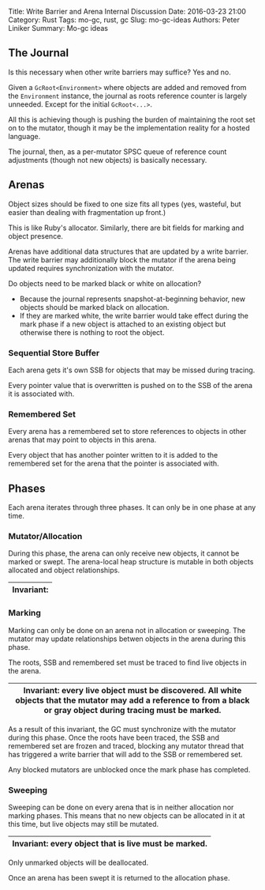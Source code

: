 Title: Write Barrier and Arena Internal Discussion
Date: 2016-03-23 21:00
Category: Rust
Tags: mo-gc, rust, gc
Slug: mo-gc-ideas
Authors: Peter Liniker
Summary: Mo-gc ideas


## The Journal

Is this necessary when other write barriers may suffice? Yes and no.

Given a `GcRoot<Environment>` where objects are added and removed from the `Environment` instance,
the journal as roots reference counter is largely unneeded. Except for the initial `GcRoot<...>`.

All this is achieving though is pushing the burden of maintaining the root set on to the mutator,
though it may be the implementation reality for a hosted language.

The journal, then, as a per-mutator SPSC queue of reference count adjustments (though not new
objects) is basically necessary.



## Arenas

Object sizes should be fixed to one size fits all types (yes, wasteful, but easier than dealing
with fragmentation up front.)

This is like Ruby's allocator. Similarly, there are bit fields for marking and object presence.

Arenas have additional data structures that are updated by a write barrier. The write barrier
may additionally block the mutator if the arena being updated requires synchronization with
the mutator.

Do objects need to be marked black or white on allocation?

* Because the journal represents snapshot-at-beginning behavior, new objects should be marked
  black on allocation.
* If they are marked white, the write barrier would take effect during the mark phase if a
  new object is attached to an existing object but otherwise there is nothing to root the object.


### Sequential Store Buffer

Each arena gets it's own SSB for objects that may be missed during tracing.

Every pointer value that is overwritten is pushed on to the SSB of the arena it is associated
with.

### Remembered Set

Every arena has a remembered set to store references to objects in other arenas that may point
to objects in this arena.

Every object that has another pointer written to it is added to the remembered set for the
arena that the pointer is associated with.



## Phases

Each arena iterates through three phases. It can only be in one phase at any time.

### Mutator/Allocation

During this phase, the arena can only receive new objects, it cannot be marked or swept. The
arena-local heap structure is mutable in both objects allocated and object relationships.

| Invariant: |
|------------|



### Marking

Marking can only be done on an arena not in allocation or sweeping. The mutator may update
relationships betwen objects in the arena during this phase.

The roots, SSB and remembered set must be traced to find live objects in the arena.

| Invariant: every live object must be discovered. All white objects that the mutator may add a reference to from a black or gray object during tracing must be marked. |
|---------------------------------------------------------------------------------------------|

As a result of this invariant, the GC must synchronize with the mutator during this phase.
Once the roots have been traced, the SSB and remembered set are frozen and traced, blocking any
mutator thread that has triggered a write barrier that will add to the SSB or remembered set.

Any blocked mutators are unblocked once the mark phase has completed.


### Sweeping

Sweeping can be done on every arena that is in neither allocation nor marking phases. This means
that no new objects can be allocated in it at this time, but live objects may still be mutated.

| Invariant: every object that is live must be marked. |
|------------------------------------------------------|

Only unmarked objects will be deallocated.

Once an arena has been swept it is returned to the allocation phase.
